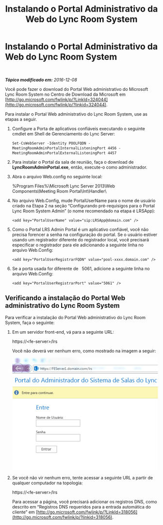 ﻿---
title: Instalando o Portal Administrativo da Web do Lync Room System
TOCTitle: Instalando o Portal Administrativo da Web do Lync Room System
ms:assetid: dd19e368-c338-4e21-a40d-6439d46a9748
ms:mtpsurl: https://technet.microsoft.com/pt-br/library/Dn436326(v=OCS.15)
ms:contentKeyID: 59602789
ms.date: 12/10/2016
mtps_version: v=OCS.15
ms.translationtype: HT
---

# Instalando o Portal Administrativo da Web do Lync Room System

 

_**Tópico modificado em:** 2016-12-08_

Você pode fazer o download do Portal Web administrativo do Microsoft Lync Room System no Centro de Download da Microsoft em [http://go.microsoft.com/fwlink/p/?LinkId=324044](http://go.microsoft.com/fwlink/p/?linkid=324044).

Para instalar o Portal Web administrativo do Lync Room System, use as etapas a seguir.

1.  Configure a Porta de aplicativos confiáveis executando o seguinte cmdlet em Shell de Gerenciamento do Lync Server:
    
        Set-CsWebServer -Identity POOLFQDN -MeetingRoomAdminPortalInternalListeningPort 4456 -MeetingRoomAdminPortalExternalListeningPort 4457

2.  Para instalar o Portal da sala de reunião, faça o download de **LyncRoomAdminPortal.exe**, então, execute-o como administrador.

3.  Abra o arquivo Web.config no seguinte local:
    
    %Program Files%\\Microsoft Lync Server 2013\\Web Components\\Meeting Room Portal\\Int\\Handler\\

4.  No arquivo Web.Config, mude PortalUserName para o nome de usuário criado na Etapa 2 na seção “Configurando pré-requisigos para o Portal Lync Room System Admin” (o nome recomendado na etapa é LRSApp):
    
        <add key="PortalUserName" value="sip:LRSApp@domain.com" />

5.  Como o Portal LRS Admin Portal é um aplicativo confiável, você não precisa forencer a senha na configuração do portal. Se o usuário estiver usando um registrador diferente do registrador local, você precisará especificar o registrador para ele adicionando a seguinte linha no arquivo Web.Config:
    
        <add key="PortalUserRegistrarFQDN" value="pool-xxxx.domain.com" />

6.  Se a porta usada for diferente de   5061, adicione a seguinte linha no arquivo Web.Config:
    
        <add key="PortalUserRegistrarPort" value="5061" />

## Verificando a instalação do Portal Web administrativo do Lync Room System

Para verificar a instalação do Portal Web administrativo do Lync Room System, faça o seguinte:


1.  Em um servidor front-end, vá para a seguinte URL:
    
    https://\<fe-server\>/lrs
    
    Você não deverá ver nenhum erro, como mostrado na imagem a seguir:
    
    ![Tela de entrada no portal admin do sistema Lync Room](images/Dn436326.050bcf70-2f3b-46b2-9b96-ebd12679b713(OCS.15).png "Tela de entrada no portal admin do sistema Lync Room")

2.  Se você não vir nenhum erro, tente acessar a seguinte URL a partir de qualquer computador na topologia:
    
    https://\<fe-server\>/lrs
    
    Para acessar a página, você precisará adicionar os registros DNS, como descrito em “Registros DNS requeridos para a entrada automática do cliente” em [http://go.microsoft.com/fwlink/p/?LinkId=318056](http://go.microsoft.com/fwlink/p/?linkid=318056).

